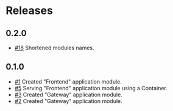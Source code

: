# Releases

## 0.2.0

- [#18](https://github.com/bvfnbk/planning-poker/issues/18) Shortened modules names.

## 0.1.0

- [#1](https://github.com/bvfnbk/planning-poker/issues/1) Created "Frontend" application module.
- [#5](https://github.com/bvfnbk/planning-poker/issues/5) Serving "Frontend" application module using a Container.
- [#3](https://github.com/bvfnbk/planning-poker/issues/3) Created "Gateway" application module.
- [#2](https://github.com/bvfnbk/planning-poker/issues/2) Created "Gateway" application module.
